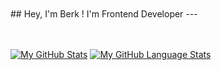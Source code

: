 <br/>
<br/>
## Hey, I'm Berk ! I'm Frontend Developer
---
<br/><br/><br/>

[![My GitHub Stats](https://github-readme-stats.vercel.app/api/?username=Berkcinr&count_private=true&theme=tokyonight&showicons=true)]()
[![My GitHub Language Stats](https://github-readme-stats.vercel.app/api/top-langs/?username=Berkcinr&langs_count=5&theme=tokyonight)]()




